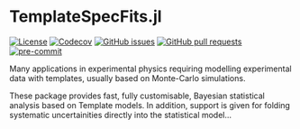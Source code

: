 # TemplateSpecFits.jl

[![License](http://img.shields.io/badge/license-MIT-brightgreen.svg?style=flat)](LICENSE.md)
[![Codecov](https://img.shields.io/codecov/c/github/tdixon97/TemplateSpecFits.jl?logo=codecov)](https://app.codecov.io/gh/legend-exp/TemplateSpecFits.jl)
[![GitHub issues](https://img.shields.io/github/issues/tdixon97/TemplateSpecFits.jl?logo=github)](https://github.com/tdixon97/TemplateSpecFits.jl/issues)
[![GitHub pull requests](https://img.shields.io/github/issues-pr/tdixon97/TemplateSpecFits.jl?logo=github)](https://github.com/tdixon97/TemplateSpecFits.jl/pulls)
[![pre-commit](https://img.shields.io/badge/pre--commit-enabled-brightgreen?logo=pre-commit)](https://github.com/pre-commit/pre-commit)


Many applications in experimental physics requiring modelling experimental data with templates, usually based on Monte-Carlo simulations.

These package provides fast, fully customisable, Bayesian statistical analysis based on Template models. In addition, support is given for
folding systematic uncertainities directly into the statistical model...
